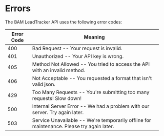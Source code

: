 # Errors

The BAM LeadTracker API uses the following error codes:

Error Code | Meaning
---------- | -------
400 | Bad Request -- Your request is invalid.
401 | Unauthorized -- Your API key is wrong.
405 | Method Not Allowed -- You tried to access the API with an invalid method.
406 | Not Acceptable -- You requested a format that isn't valid json.
429 | Too Many Requests -- You're submitting too many requests! Slow down!
500 | Internal Server Error -- We had a problem with our server. Try again later.
503 | Service Unavailable -- We're temporarily offline for maintenance. Please try again later.
